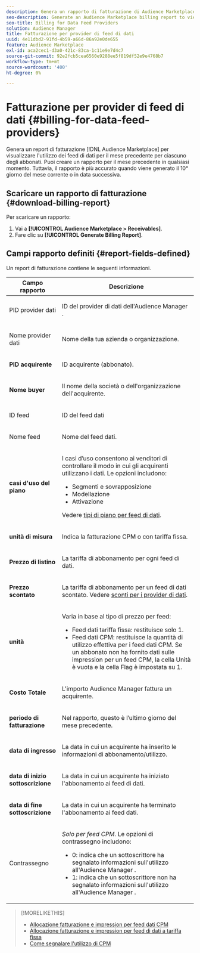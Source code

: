 ```yaml
---
description: Genera un rapporto di fatturazione di Audience Marketplace per visualizzare l’utilizzo dei feed di dati per il mese precedente per ciascuno degli abbonati. Puoi creare un rapporto per il mese precedente in qualsiasi momento. Tuttavia, il rapporto è più accurato quando viene generato il 10° giorno del mese corrente o in data successiva.
seo-description: Generate an Audience Marketplace billing report to view data feed usage for the previous month for each of your subscribers. You can create a report for the previous month at any time. However, the report is more accurate when you generate it on or after the 10th day of the current month.
seo-title: Billing for Data Feed Providers
solution: Audience Manager
title: Fatturazione per provider di feed di dati
uuid: 4e11dbd2-91fd-4b59-a66d-86a92e0de655
feature: Audience Marketplace
exl-id: aca2cec1-d3a0-421c-83ca-1c11e9e7d4c7
source-git-commit: 92e2fcb5cea6560e9288ee5f819df52e9e4768b7
workflow-type: tm+mt
source-wordcount: '400'
ht-degree: 0%

---
```


# Fatturazione per provider di feed di dati {#billing-for-data-feed-providers}

Genera un report di fatturazione [!DNL Audience Marketplace] per visualizzare l&#39;utilizzo dei feed di dati per il mese precedente per ciascuno degli abbonati. Puoi creare un rapporto per il mese precedente in qualsiasi momento. Tuttavia, il rapporto è più accurato quando viene generato il 10° giorno del mese corrente o in data successiva.

## Scaricare un rapporto di fatturazione {#download-billing-report}

Per scaricare un rapporto:

1. Vai a **[!UICONTROL Audience Marketplace > Receivables]**.
1. Fare clic su **[!UICONTROL Generate Billing Report]**.

## Campi rapporto definiti {#report-fields-defined}

Un report di fatturazione contiene le seguenti informazioni.

<table id="table_B433D5059F6446068683E425B1D87520"> 
 <thead> 
  <tr> 
   <th colname="col1" class="entry"> Campo rapporto </th> 
   <th colname="col2" class="entry"> Descrizione </th> 
  </tr> 
 </thead>
 <tbody> 
  <tr> 
   <td colname="col1"> <p>PID provider dati <b><span class="uicontrol"></span></b> </p> </td> 
   <td colname="col2"> <p>ID del provider di dati dell'Audience Manager <span class="keyword"></span>. </p> </td> 
  </tr> 
  <tr> 
   <td colname="col1"> <p>Nome provider dati <b><span class="uicontrol"></span></b> </p> </td> 
   <td colname="col2"> <p>Nome della tua azienda o organizzazione. </p> </td> 
  </tr> 
  <tr> 
   <td colname="col1"> <p><b><span class="uicontrol"> PID acquirente</span></b> </p> </td> 
   <td colname="col2"> <p>ID acquirente (abbonato). </p> </td> 
  </tr> 
  <tr> 
   <td colname="col1"> <p><b><span class="uicontrol"> Nome buyer</span></b> </p> </td> 
   <td colname="col2"> <p>Il nome della società o dell'organizzazione dell'acquirente. </p> </td> 
  </tr> 
  <tr> 
   <td colname="col1"> <p>ID feed <b><span class="uicontrol"></span></b> </p> </td> 
   <td colname="col2"> <p>ID del feed dati </p> </td> 
  </tr> 
  <tr> 
   <td colname="col1"> <p>Nome feed <b><span class="uicontrol"></span></b> </p> </td> 
   <td colname="col2"> <p>Nome del feed dati. </p> </td> 
  </tr> 
  <tr> 
   <td colname="col1"> <p><b><span class="uicontrol"> casi d'uso del piano</span></b> </p> </td> 
   <td colname="col2"> <p>I casi d’uso consentono ai venditori di controllare il modo in cui gli acquirenti utilizzano i dati. Le opzioni includono: </p> 
    <ul id="ul_8230A93B5DCE4C10B025D3C761F72CEF"> 
     <li id="li_3400C6475F6D43D7AF54D9A0ED9C09E0">Segmenti e sovrapposizione </li> 
     <li id="li_65DFEF1EA6C341ACB5B72FF629F10AFC">Modellazione </li> 
     <li id="li_B84935B93ADE4D299732CE7E099DF7B3">Attivazione </li> 
    </ul> <p>Vedere <a href="../../../features/audience-marketplace/marketplace-data-providers/marketplace-create-manage-feeds.md#plan-types"> tipi di piano per feed di dati</a>. </p> </td> 
  </tr> 
  <tr> 
   <td colname="col1"> <p><b><span class="uicontrol"> unità di misura</span></b> </p> </td> 
   <td colname="col2"> <p>Indica la fatturazione CPM o con tariffa fissa. </p> </td> 
  </tr> 
  <tr> 
   <td colname="col1"> <p><b><span class="uicontrol"> Prezzo di listino</span></b> </p> </td> 
   <td colname="col2"> <p>La tariffa di abbonamento per ogni feed di dati. </p> </td> 
  </tr> 
  <tr> 
   <td colname="col1"> <p><b><span class="uicontrol"> Prezzo scontato</span></b> </p> </td> 
   <td colname="col2"> <p>La tariffa di abbonamento per un feed di dati scontato. Vedere <a href="../../../features/audience-marketplace/marketplace-data-providers/marketplace-create-manage-feeds.md#discounts"> sconti per i provider di dati</a>. </p> </td> 
  </tr> 
  <tr> 
   <td colname="col1"> <p><b><span class="uicontrol"> unità</span></b> </p> </td> 
   <td colname="col2"> <p>Varia in base al tipo di prezzo per feed: </p> 
    <ul id="ul_01550B436EEE4FBC8C9945E08E3CE2C6"> 
     <li id="li_C589F6A751AB407E853AC6F726A47F14">Feed dati tariffa fissa: restituisce solo 1. </li> 
     <li id="li_F93F8AEB2D8C45BFA0305E7808AFF848">Feed dati CPM: restituisce la quantità di utilizzo effettiva per i feed dati CPM. Se un abbonato non ha fornito dati sulle impression per un feed CPM, la cella Unità è vuota e la cella Flag è impostata su 1. </li> 
    </ul> </td> 
  </tr> 
  <tr> 
   <td colname="col1"> <p><b><span class="uicontrol"> Costo Totale</span></b> </p> </td> 
   <td colname="col2"> <p>L'importo <span class="keyword"> Audience Manager</span> fattura un acquirente. </p> </td> 
  </tr> 
  <tr> 
   <td colname="col1"> <p><b><span class="uicontrol"> periodo di fatturazione</span></b> </p> </td> 
   <td colname="col2"> <p> Nel rapporto, questo è l’ultimo giorno del mese precedente. </p> </td> 
  </tr> 
  <tr> 
   <td colname="col1"> <p><b><span class="uicontrol"> data di ingresso</span></b> </p> </td> 
   <td colname="col2"> <p>La data in cui un acquirente ha inserito le informazioni di abbonamento/utilizzo. </p> </td> 
  </tr> 
  <tr> 
   <td colname="col1"> <p><b><span class="uicontrol"> data di inizio sottoscrizione</span></b> </p> </td> 
   <td colname="col2"> <p>La data in cui un acquirente ha iniziato l'abbonamento ai feed di dati. </p> </td> 
  </tr> 
  <tr> 
   <td colname="col1"> <p><b><span class="uicontrol"> data di fine sottoscrizione</span></b> </p> </td> 
   <td colname="col2"> <p>La data in cui un acquirente ha terminato l'abbonamento ai feed dati. </p> </td> 
  </tr> 
  <tr> 
   <td colname="col1"> <p>Contrassegno <b><span class="uicontrol"></span></b> </p> </td> 
   <td colname="col2"> <p> <i>Solo per feed CPM</i>. Le opzioni di contrassegno includono: </p> 
    <ul id="ul_509BC73B754A43299F8D719AB0805ABD"> 
     <li id="li_AB35E33B68EC49A187495DF6B9D86563">0: indica che un sottoscrittore ha segnalato informazioni sull'utilizzo all'Audience Manager <span class="keyword"></span>. </li> 
     <li id="li_2E4871B127A84EC586A9F3659F52D67E">1: indica che un sottoscrittore non ha segnalato informazioni sull'utilizzo all'Audience Manager <span class="keyword"></span>. </li> 
    </ul> </td> 
  </tr> 
 </tbody> 
</table>

>[!MORELIKETHIS]
>
>* [Allocazione fatturazione e impression per feed dati CPM](../../../features/audience-marketplace/marketplace-data-buyers/marketplace-buyer-billing.md#cost-attribution)
>* [Allocazione fatturazione e impression per feed di dati a tariffa fissa](../../../features/audience-marketplace/marketplace-data-buyers/marketplace-buyer-billing.md)
>* [Come segnalare l&#39;utilizzo di CPM](../../../features/audience-marketplace/marketplace-data-buyers/marketplace-buyer-billing.md#report-cpm-usage)
